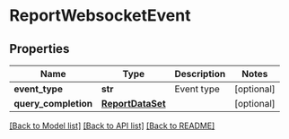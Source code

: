 # ReportWebsocketEvent

## Properties
Name | Type | Description | Notes
------------ | ------------- | ------------- | -------------
**event_type** | **str** | Event type | [optional] 
**query_completion** | [**ReportDataSet**](ReportDataSet.md) |  | [optional] 

[[Back to Model list]](../README.md#documentation-for-models) [[Back to API list]](../README.md#documentation-for-api-endpoints) [[Back to README]](../README.md)


